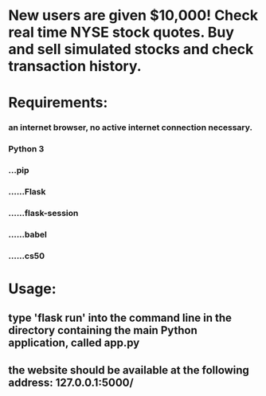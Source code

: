 # New users are given $10,000! Check real time NYSE stock quotes. Buy and sell simulated stocks and check transaction history.

# Requirements: 
### an internet browser, no active internet connection necessary.
### Python 3
### ...pip
### ......Flask
### ......flask-session
### ......babel
### ......cs50

# Usage:
## type 'flask run' into the command line in the directory containing the main Python application, called app.py
## the website should be available at the following address: 127.0.0.1:5000/
